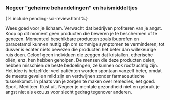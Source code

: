 ### Negeer "geheime behandelingen" en huismiddeltjes

{% include pending-sci-review.html %}

Wees goed voor je lichaam. Verwacht dat bedrijven profiteren van je angst. Koop op dit moment geen producten die beweren je te beschermen of te genezen. Momenteel beschikbare producten zoals ibuprofen en paracetamol kunnen nuttig zijn om sommige symptomen te verminderen; tot dusver is echter niets bewezen die producten het beter dan willekeurige ruis doen. Geloof geen individuen die zeggen dat kristallen, etherische oliën, enz. hen hebben geholpen. De mensen die deze producten delen, hebben misschien de beste bedoelingen, ze kunnen ook roofzuchtig zijn. Het idee is hetzelfde: veel patiënten worden spontaan vanzelf beter, omdat de meeste gevallen mild zijn en verdwijnen zonder farmaceutische tussenkomst. In plaats van je zorgen te maken over remedies, eet goed. Sport. Mediteer. Rust uit. Negeer je mentale gezondheid niet en gebruik je angst niet als excuus voor slecht gedrag tegenover anderen. 
